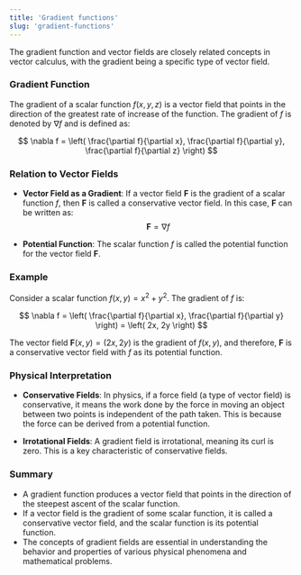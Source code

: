 ```yaml
---
title: 'Gradient functions'
slug: 'gradient-functions'
---
```


The gradient function and vector fields are closely related concepts in vector calculus, with the gradient being a specific type of vector field.

### Gradient Function

The gradient of a scalar function $f(x, y, z)$ is a vector field that points in the direction of the greatest rate of increase of the function. The gradient of $f$ is denoted by $\nabla f$ and is defined as:

$$ \nabla f = \left( \frac{\partial f}{\partial x}, \frac{\partial f}{\partial y}, \frac{\partial f}{\partial z} \right) $$

### Relation to Vector Fields

- **Vector Field as a Gradient**: If a vector field $\mathbf{F}$ is the gradient of a scalar function $f$, then $\mathbf{F}$ is called a conservative vector field. In this case, $\mathbf{F}$ can be written as:
  $$ \mathbf{F} = \nabla f $$

- **Potential Function**: The scalar function $f$ is called the potential function for the vector field $\mathbf{F}$. 

### Example

Consider a scalar function $f(x, y) = x^2 + y^2$. The gradient of $f$ is:

$$ \nabla f = \left( \frac{\partial f}{\partial x}, \frac{\partial f}{\partial y} \right) = \left( 2x, 2y \right) $$

The vector field $\mathbf{F}(x, y) = (2x, 2y)$ is the gradient of $f(x, y)$, and therefore, $\mathbf{F}$ is a conservative vector field with $f$ as its potential function.

### Physical Interpretation

- **Conservative Fields**: In physics, if a force field (a type of vector field) is conservative, it means the work done by the force in moving an object between two points is independent of the path taken. This is because the force can be derived from a potential function.

- **Irrotational Fields**: A gradient field is irrotational, meaning its curl is zero. This is a key characteristic of conservative fields.

### Summary

- A gradient function produces a vector field that points in the direction of the steepest ascent of the scalar function.
- If a vector field is the gradient of some scalar function, it is called a conservative vector field, and the scalar function is its potential function.
- The concepts of gradient fields are essential in understanding the behavior and properties of various physical phenomena and mathematical problems.